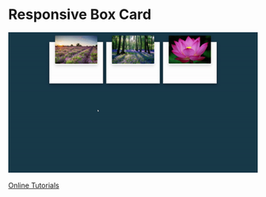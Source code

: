 # Responsive Box Card

![Project Overview](https://github.com/juliospelucio/miscellaneous/blob/card-hover-effects/project-overview.gif)

[Online Tutorials](https://www.youtube.com/watch?v=XMhHEVznWEY&ab_channel=OnlineTutorials)
